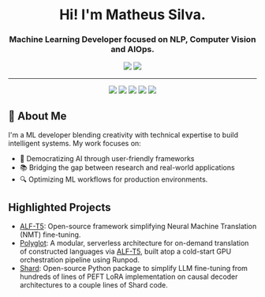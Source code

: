 
<h1 align="center">
  <br>
  Hi! I'm Matheus Silva.
  <br>
</h1>

<h3 align="center">Machine Learning Developer focused on NLP, Computer Vision and AIOps.</h3>

<p align="center">
  <a href="https://linkedin.com/in/matjsilva"><img src="https://img.shields.io/badge/LinkedIn-0077B5?style=for-the-badge&logo=linkedin&logoColor=white" /></a>
  <a href="mailto:matjsz42@gmail.com"><img src="https://img.shields.io/badge/Gmail-D14836?style=for-the-badge&logo=gmail&logoColor=white" /></a>
</p>

<hr/>

<p align="center">
 <img src="https://img.shields.io/badge/python-3670A0?style=for-the-badge&logo=python&logoColor=ffdd54" />
 <img src="https://img.shields.io/badge/PyTorch-EE4C2C?style=for-the-badge&logo=pytorch&logoColor=white" />
 <img src="https://img.shields.io/badge/-Pandas-333333?style=for-the-badge&logo=pandas&logoColor=white" />
 <img src="https://img.shields.io/badge/-Polars-333333?style=for-the-badge&logo=polars&logoColor=white" />
 <img src="https://img.shields.io/badge/docker-257bd6?style=for-the-badge&logo=docker&logoColor=white" />
</p>

## 🚀 About Me
I'm a ML developer blending creativity with technical expertise to build intelligent systems. My work focuses on:
- 🤖 Democratizing AI through user-friendly frameworks
- 📚 Bridging the gap between research and real-world applications
- 🔍 Optimizing ML workflows for production environments.

## Highlighted Projects

- [ALF-T5](https://github.com/matjsz/alf-t5): Open-source framework simplifying Neural Machine Translation (NMT) fine-tuning.
- [Polyglot](https://github.com/matjsz/polyglot): A modular, serverless architecture for on-demand translation of constructed languages via [ALF-T5](https://github.com/matjsz/alf-t5), built atop a cold-start GPU orchestration pipeline using Runpod.
- [Shard](https://github.com/matjsz/shard): Open-source Python package to simplify LLM fine-tuning from hundreds of lines of PEFT LoRA implementation on causal decoder architectures to a couple lines of Shard code.
